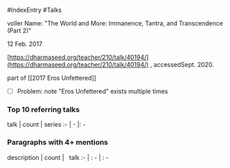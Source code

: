 #IndexEntry #Talks 

voller Name: "The World and More: Immanence, Tantra, and Transcendence (Part 2)"

12 Feb. 2017

[https://dharmaseed.org/teacher/210/talk/40194/](https://dharmaseed.org/teacher/210/talk/40194/) , accessedSept. 2020.

part of [[2017 Eros Unfettered]]
- [ ] Problem: note "Eros Unfettered" exists multiple times
### Top 10 referring talks
talk | count | series
:- | - |: -

### Paragraphs with 4+ mentions
description | count | &nbsp;&nbsp;talk
:- | : - | : -

